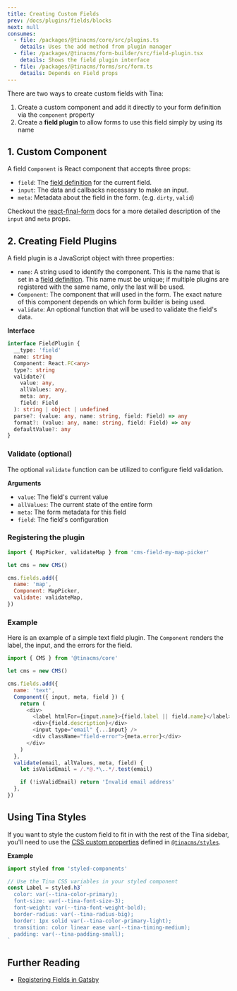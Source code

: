 ```yaml
---
title: Creating Custom Fields
prev: /docs/plugins/fields/blocks
next: null
consumes:
  - file: /packages/@tinacms/core/src/plugins.ts
    details: Uses the add method from plugin manager
  - file: /packages/@tinacms/form-builder/src/field-plugin.tsx
    details: Shows the field plugin interface
  - file: /packages/@tinacms/forms/src/form.ts
    details: Depends on Field props
---
```


There are two ways to create custom fields with Tina:

1. Create a custom component and add it directly to your form definition via the `component` property
2. Create a **field plugin** to allow forms to use this field simply by using its name

## 1. Custom Component

A field `Component` is React component that accepts three props:

- `field`: The [field definition](https://tinacms.org/docs/plugins/fields) for the current field.
- `input`: The data and callbacks necessary to make an input.
- `meta`: Metadata about the field in the form. (e.g. `dirty`, `valid`)

Checkout the [react-final-form](https://github.com/final-form/react-final-form#fieldrenderprops) docs for a more detailed description of the `input` and `meta` props.

## 2. Creating Field Plugins

A field plugin is a JavaScript object with three properties:

- `name`: A string used to identify the component. This is the name that is set in a [field definition](https://tinacms.org/docs/plugins/fields). This name must be unique; if multiple plugins are registered with the same name, only the last will be used.
- `Component`: The component that will used in the form. The exact nature of this component depends on which form builder is being used.
- `validate`: An optional function that will be used to validate the field's data.

**Interface**

```typescript
interface FieldPlugin {
  __type: 'field'
  name: string
  Component: React.FC<any>
  type?: string
  validate?(
    value: any,
    allValues: any,
    meta: any,
    field: Field
  ): string | object | undefined
  parse?: (value: any, name: string, field: Field) => any
  format?: (value: any, name: string, field: Field) => any
  defaultValue?: any
}
```

### Validate (optional)

The optional `validate` function can be utilized to configure field validation.

**Arguments**

- `value`: The field's current value
- `allValues`: The current state of the entire form
- `meta`: The form metadata for this field
- `field`: The field's configuration

### Registering the plugin

```javascript
import { MapPicker, validateMap } from 'cms-field-my-map-picker'

let cms = new CMS()

cms.fields.add({
  name: 'map',
  Component: MapPicker,
  validate: validateMap,
})
```

### Example

Here is an example of a simple text field plugin. The `Component` renders the label, the input, and the errors for the field.

```javascript
import { CMS } from '@tinacms/core'

let cms = new CMS()

cms.fields.add({
  name: 'text',
  Component({ input, meta, field }) {
    return (
      <div>
        <label htmlFor={input.name}>{field.label || field.name}</label>
        <div>{field.description}</div>
        <input type="email" {...input} />
        <div className="field-error">{meta.error}</div>
      </div>
    )
  },
  validate(email, allValues, meta, field) {
    let isValidEmail = /.*@.*\..*/.test(email)

    if (!isValidEmail) return 'Invalid email address'
  },
})
```

## Using Tina Styles

If you want to style the custom field to fit in with the rest of the Tina sidebar, you'll need to use the [CSS custom properties](/docs/ui/styles) defined in [`@tinacms/styles`](https://github.com/tinacms/tinacms/blob/master/packages/%40tinacms/styles/src/Styles.tsx).

**Example**

```jsx
import styled from 'styled-components'

// Use the Tina CSS variables in your styled component
const Label = styled.h3`
  color: var(--tina-color-primary);
  font-size: var(--tina-font-size-3);
  font-weight: var(--tina-font-weight-bold);
  border-radius: var(--tina-radius-big);
  border: 1px solid var(--tina-color-primary-light);
  transition: color linear ease var(--tina-timing-medium);
  padding: var(--tina-padding-small);
`
```

## Further Reading

- [Registering Fields in Gatsby](/guides/gatsby/custom-email-field/register-field)
